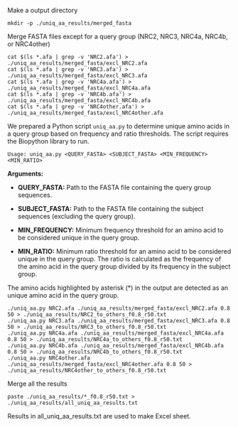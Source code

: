 Make a output directory

```
mkdir -p ./uniq_aa_results/merged_fasta
```

Merge FASTA files except for a query group (NRC2, NRC3, NRC4a, NRC4b, or NRC4other)

```
cat $(ls *.afa | grep -v 'NRC2.afa') > ./uniq_aa_results/merged_fasta/excl_NRC2.afa
cat $(ls *.afa | grep -v 'NRC3.afa') > ./uniq_aa_results/merged_fasta/excl_NRC3.afa
cat $(ls *.afa | grep -v 'NRC4a.afa') > ./uniq_aa_results/merged_fasta/excl_NRC4a.afa
cat $(ls *.afa | grep -v 'NRC4b.afa') > ./uniq_aa_results/merged_fasta/excl_NRC4b.afa
cat $(ls *.afa | grep -v 'NRC4other.afa') > ./uniq_aa_results/merged_fasta/excl_NRC4other.afa
```

We prepared a Python script ```uniq_aa.py``` to determine unique amino acids in a query group based on frequency and ratio thresholds. The script requires the Biopython library to run.


```
Usage: uniq_aa.py <QUERY_FASTA> <SUBJECT_FASTA> <MIN_FREQUENCY> <MIN_RATIO>
```

**Arguments:**

- **QUERY_FASTA:** Path to the FASTA file containing the query group sequences.

- **SUBJECT_FASTA:** Path to the FASTA file containing the subject sequences (excluding the query group).

- **MIN_FREQUENCY:** Minimum frequency threshold for an amino acid to be considered unique in the query group.

- **MIN_RATIO:** Minimum ratio threshold for an amino acid to be considered unique in the query group. The ratio is calculated as the frequency of the amino acid in the query group divided by its frequency in the subject group.

The amino acids highlighted by asterisk (*) in the output are detected as an unique amino acid in the query group.


```
./uniq_aa.py NRC2.afa ./uniq_aa_results/merged_fasta/excl_NRC2.afa 0.8 50 > ./uniq_aa_results/NRC2_to_others_f0.8_r50.txt
./uniq_aa.py NRC3.afa ./uniq_aa_results/merged_fasta/excl_NRC3.afa 0.8 50 > ./uniq_aa_results/NRC3_to_others_f0.8_r50.txt
./uniq_aa.py NRC4a.afa ./uniq_aa_results/merged_fasta/excl_NRC4a.afa 0.8 50 > ./uniq_aa_results/NRC4a_to_others_f0.8_r50.txt
./uniq_aa.py NRC4b.afa ./uniq_aa_results/merged_fasta/excl_NRC4b.afa 0.8 50 > ./uniq_aa_results/NRC4b_to_others_f0.8_r50.txt
./uniq_aa.py NRC4other.afa ./uniq_aa_results/merged_fasta/excl_NRC4other.afa 0.8 50 > ./uniq_aa_results/NRC4other_to_others_f0.8_r50.txt
```

Merge all the results

```
paste ./uniq_aa_results/*_f0.8_r50.txt > ./uniq_aa_results/all_uniq_aa_results.txt
```

Results in all_uniq_aa_results.txt are used to make Excel sheet.